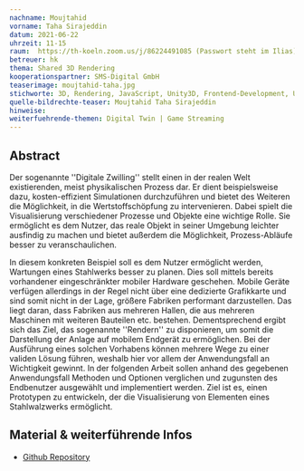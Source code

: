 ```yaml
---
nachname: Moujtahid
vorname: Taha Sirajeddin
datum: 2021-06-22
uhrzeit: 11-15
raum:  https://th-koeln.zoom.us/j/86224491085 (Passwort steht im Ilias) Präsentation
betreuer: hk
thema: Shared 3D Rendering
kooperationspartner: SMS-Digital GmbH
teaserimage: moujtahid-taha.jpg
stichworte: 3D, Rendering, JavaScript, Unity3D, Frontend-Development, UX, Methoden
quelle-bildrechte-teaser: Moujtahid Taha Sirajeddin
hinweise:
weiterfuehrende-themen: Digital Twin | Game Streaming
---
```


## Abstract

Der sogenannte ''Digitale Zwilling'' stellt einen in der realen Welt existierenden, meist physikalischen Prozess dar. Er dient beispielsweise dazu, kosten-effizient Simulationen durchzuführen und bietet des Weiteren die Möglichkeit, in die Wertstoffschöpfung zu intervenieren.
Dabei spielt die Visualisierung verschiedener Prozesse und Objekte eine wichtige Rolle.
Sie ermöglicht es dem Nutzer, das reale Objekt in seiner Umgebung leichter ausfindig zu machen und bietet außerdem die Möglichkeit, Prozess-Abläufe besser zu veranschaulichen.

In diesem konkreten Beispiel soll es dem Nutzer ermöglicht werden, Wartungen eines Stahlwerks besser zu planen. 
Dies soll mittels bereits vorhandener eingeschränkter mobiler Hardware geschehen. 
Mobile Geräte verfügen allerdings in der Regel nicht über eine dedizierte Grafikkarte und sind somit nicht in der Lage, größere Fabriken performant darzustellen. 
Das liegt daran, dass Fabriken aus mehreren Hallen, die aus mehreren Maschinen mit weiteren Bauteilen etc. bestehen. 
Dementsprechend ergibt sich das Ziel, das sogenannte ''Rendern'' zu disponieren, um somit die Darstellung der Anlage auf mobilem Endgerät zu ermöglichen.
Bei der Ausführung eines solchen Vorhabens können mehrere Wege zu einer validen Lösung führen, weshalb hier vor allem der Anwendungsfall an Wichtigkeit gewinnt. 
In der folgenden Arbeit sollen anhand des gegebenen Anwendungsfall Methoden und Optionen verglichen und zugunsten des Endbenutzer ausgewählt und implementiert werden.
Ziel ist es, einen Prototypen zu entwickeln, der die Visualisierung von Elementen eines Stahlwalzwerks ermöglicht.
## Material & weiterführende Infos
- [Github Repository](https://github.com/Taha-Moujtahid/Shared3DRendering)
